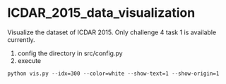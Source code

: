 # ICDAR_2015_data_visualization
Visualize the dataset of ICDAR 2015. Only challenge 4 task 1 is available currently.

1. config the directory in src/config.py
2. execute
```
python vis.py --idx=300 --color=white --show-text=1 --show-origin=1

```
